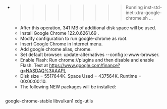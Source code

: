 * >>>>>>>>> Running inst-std-inet-xtra-google-chrome.sh ...
  * After this operation, 341 MB of additional disk space will be used.
  * Install Google Chrome 122.0.6261.69 .
  * Modify configuration to run google-chrome as root.
  * Insert Google Chrome in Internet menu.
  * Add google chrome alias, chrome.
  * Set default browser: update-alternatives --config x-www-browser.
  * Enable Flash: Run chrome://plugins and then disable and enable Flash. Test at https://www.google.com/finance?q=NASDAQ%3AAAPL
  * Disk size = 5517644K. Space Used = 437564K. Runtime = 00:00:00:10.
  * The following NEW packages will be installed:
  ```bash
google-chrome-stable libvulkan1 xdg-utils
  ```
